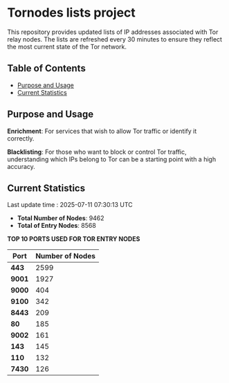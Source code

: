 # Tornodes lists project

This repository provides updated lists of IP addresses associated with Tor relay nodes. The lists are refreshed every 30 minutes to ensure they reflect the most current state of the Tor network.

## Table of Contents

- [Purpose and Usage](#purpose-and-usage)
- [Current Statistics](#current-statistics)


## Purpose and Usage

**Enrichment**: For services that wish to allow Tor traffic or identify it correctly.

**Blacklisting**: For those who want to block or control Tor traffic, understanding which IPs belong to Tor can be a starting point with a high accuracy.

## Current Statistics

Last update time : 2025-07-11 07:30:13 UTC

- **Total Number of Nodes**: 9462
- **Total of Entry Nodes**: 8568

**TOP 10 PORTS USED FOR TOR ENTRY NODES**

| **Port** | **Number of Nodes** |
|------|-----------------|
| **443**   | 2599  |
| **9001**   | 1927  |
| **9000**   | 404  |
| **9100**   | 342  |
| **8443**   | 209  |
| **80**   | 185  |
| **9002**   | 161  |
| **143**   | 145  |
| **110**   | 132  |
| **7430**   | 126  |

